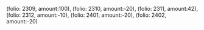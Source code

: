 (folio: 2309, amount:100),
(folio: 2310, amount:-20),
(folio: 2311, amount:42),
(folio: 2312, amount:-10),
(folio: 2401, amount:-20),
(folio: 2402, amount:-20)
